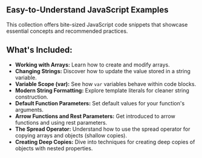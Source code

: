 ## Easy-to-Understand JavaScript Examples

This collection offers bite-sized JavaScript code snippets that showcase essential concepts and recommended practices.

## What's Included:

- **Working with Arrays:** Learn how to create and modify arrays.
- **Changing Strings:** Discover how to update the value stored in a string variable.
- **Variable Scope (var):** See how `var` variables behave within code blocks.
- **Modern String Formatting:** Explore template literals for cleaner string construction.
- **Default Function Parameters:** Set default values for your function's arguments.
- **Arrow Functions and Rest Parameters:** Get introduced to arrow functions and using rest parameters.
- **The Spread Operator:** Understand how to use the spread operator for copying arrays and objects (shallow copies).
- **Creating Deep Copies:** Dive into techniques for creating deep copies of objects with nested properties.
